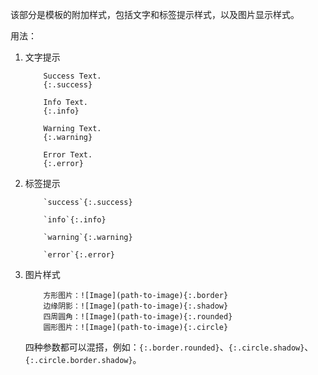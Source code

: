 该部分是模板的附加样式，包括文字和标签提示样式，以及图片显示样式。

用法：

1. 文字提示

    ```text
        Success Text.
        {:.success}

        Info Text.
        {:.info}
        
        Warning Text.
        {:.warning}

        Error Text.
        {:.error}   
    ```

2. 标签提示

    ```text
        `success`{:.success}

        `info`{:.info}

        `warning`{:.warning}

        `error`{:.error}
    ```

3. 图片样式

    ```text
        方形图片：![Image](path-to-image){:.border}
        边缘阴影：![Image](path-to-image){:.shadow}
        四周圆角：![Image](path-to-image){:.rounded}
        圆形图片：![Image](path-to-image){:.circle}
    ```

    四种参数都可以混搭，例如：`{:.border.rounded}`、`{:.circle.shadow}`、`{:.circle.border.shadow}`。
